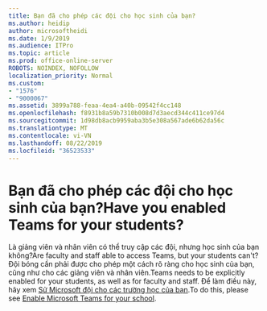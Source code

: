 ```yaml
---
title: Bạn đã cho phép các đội cho học sinh của bạn?
ms.author: heidip
author: microsoftheidi
ms.date: 1/9/2019
ms.audience: ITPro
ms.topic: article
ms.prod: office-online-server
ROBOTS: NOINDEX, NOFOLLOW
localization_priority: Normal
ms.custom:
- "1576"
- "9000067"
ms.assetid: 3899a788-feaa-4ea4-a40b-09542f4cc148
ms.openlocfilehash: f8931b8a59b7310b008d7d3aecd344c411ce97d4
ms.sourcegitcommit: 1d98db8acb9959aba3b5e308a567ade6b62da56c
ms.translationtype: MT
ms.contentlocale: vi-VN
ms.lasthandoff: 08/22/2019
ms.locfileid: "36523533"
---
```

# <a name="have-you-enabled-teams-for-your-students"></a><span data-ttu-id="2527b-102">Bạn đã cho phép các đội cho học sinh của bạn?</span><span class="sxs-lookup"><span data-stu-id="2527b-102">Have you enabled Teams for your students?</span></span>

<span data-ttu-id="2527b-103">Là giảng viên và nhân viên có thể truy cập các đội, nhưng học sinh của bạn không?</span><span class="sxs-lookup"><span data-stu-id="2527b-103">Are faculty and staff able to access Teams, but your students can't?</span></span> <span data-ttu-id="2527b-104">Đội bóng cần phải được cho phép một cách rõ ràng cho học sinh của bạn, cũng như cho các giảng viên và nhân viên.</span><span class="sxs-lookup"><span data-stu-id="2527b-104">Teams needs to be explicitly enabled for your students, as well as for faculty and staff.</span></span> <span data-ttu-id="2527b-105">Để làm điều này, hãy xem [Sử Microsoft đội cho các trường học của bạn](https://docs.microsoft.com/education/get-started/enable-microsoft-teams).</span><span class="sxs-lookup"><span data-stu-id="2527b-105">To do this, please see [Enable Microsoft Teams for your school](https://docs.microsoft.com/education/get-started/enable-microsoft-teams).</span></span>
  